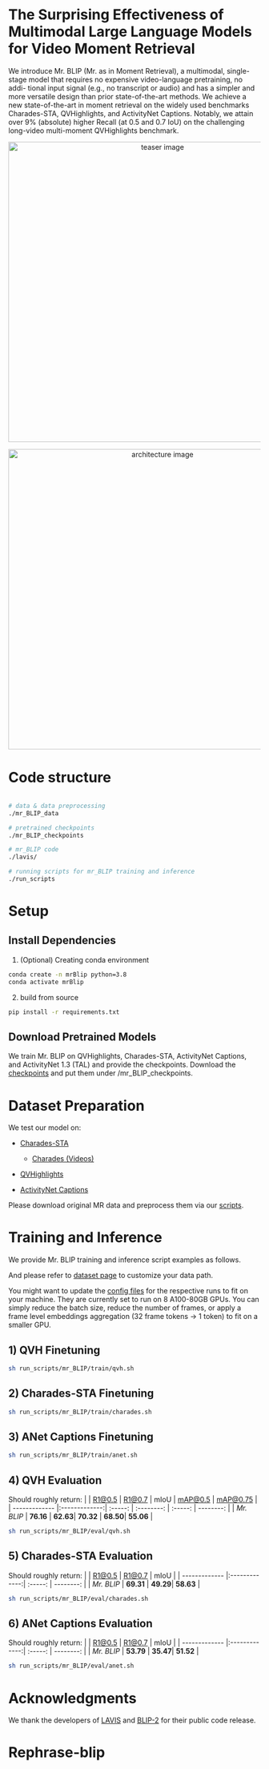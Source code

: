 # The Surprising Effectiveness of Multimodal Large Language Models for Video Moment Retrieval

<!-- * Authors: [Boris Meinardus](https://sudo-boris.github.io/), [Anil Batra](https://anilbatra2185.github.io/), [Anna Rohrbach](https://anna-rohrbach.net/), [Marcus Rohrbach](https://rohrbach.vision/)
* Paper: [arxiv](http://arxiv.org/abs/2406.18113) -->

We introduce
Mr. BLIP (Mr. as in Moment Retrieval), a multimodal, single-stage
model that requires no expensive video-language pretraining, no addi-
tional input signal (e.g., no transcript or audio) and has a simpler and
more versatile design than prior state-of-the-art methods. We achieve a
new state-of-the-art in moment retrieval on the widely used benchmarks
Charades-STA, QVHighlights, and ActivityNet Captions.
Notably, we attain over 9% (absolute) higher
Recall (at 0.5 and 0.7 IoU) on the challenging long-video multi-moment
QVHighlights benchmark.

<p align="center">
  <img src="./assets/teaser.png" alt="teaser image" width="600"/>
</p>

<p align="center">
  <img src="./assets/model.png" alt="architecture image" width="600"/>
</p>

# Code structure

```bash

# data & data preprocessing
./mr_BLIP_data

# pretrained checkpoints
./mr_BLIP_checkpoints

# mr_BLIP code
./lavis/

# running scripts for mr_BLIP training and inference
./run_scripts

```

# Setup

## Install Dependencies

1. (Optional) Creating conda environment

```bash
conda create -n mrBlip python=3.8
conda activate mrBlip
```

2. build from source

```bash
pip install -r requirements.txt
```

## Download Pretrained Models

We train Mr. BLIP on QVHighlights, Charades-STA, ActivityNet Captions, and ActivityNet 1.3 (TAL) and provide the checkpoints.
Download the [checkpoints](https://drive.google.com/drive/folders/1AR-rdUillx0fy7KS4zbEuswFMl7qR9Gj?usp=sharing) and put them under /mr_BLIP_checkpoints.

# Dataset Preparation

We test our model on:

* [Charades-STA](https://github.com/jiyanggao/TALL)
  * [Charades (Videos)](https://prior.allenai.org/projects/charades)

* [QVHighlights](https://github.com/jayleicn/moment_detr)

* [ActivityNet Captions](https://cs.stanford.edu/people/ranjaykrishna/densevid/)
<!-- * [ActivityNet 1.3 (TAL)](http://activity-net.org/download.html) -->

Please download original MR data and preprocess them via our [scripts](mr_BLIP_data/data_preprocess.ipynb).

# Training and Inference

We provide Mr. BLIP training and inference script examples as follows.

And please refer to [dataset page](lavis/configs/datasets/) to customize your data path.

You might want to update the [config files](lavis/projects/mr_BLIP/train/) for the respective runs to fit on your machine. They are currently set to run on 8 A100-80GB GPUs. You can simply reduce the batch size, reduce the number of frames, or apply a frame level embeddings aggregation (32 frame tokens -> 1 token) to fit on a smaller GPU.

## 1) QVH Finetuning

```bash
sh run_scripts/mr_BLIP/train/qvh.sh
```

## 2) Charades-STA Finetuning

```bash
sh run_scripts/mr_BLIP/train/charades.sh
```

## 3) ANet Captions Finetuning

```bash
sh run_scripts/mr_BLIP/train/anet.sh
```

<!-- ## 4) ANet 1.3 (TAL) Finetuning

```bash
sh run_scripts/mr_BLIP/train/anet_TAL.sh
``` -->

## 4) QVH Evaluation

Should roughly return:
|               | R1@0.5        | R1@0.7   | mIoU       | mAP@0.5  | mAP@0.75  |
| ------------- |:-------------:| :-----:  | :--------: | :-----:  | --------: |
| *Mr. BLIP*    | **76.16**     | **62.63**| **70.32**  | **68.50**| **55.06** |

```bash
sh run_scripts/mr_BLIP/eval/qvh.sh
```

## 5) Charades-STA Evaluation

Should roughly return:
|               | R1@0.5        | R1@0.7   | mIoU      |
| ------------- |:-------------:| :-----:  | --------: |
| *Mr. BLIP*    | **69.31**     | **49.29**| **58.63** |

```bash
sh run_scripts/mr_BLIP/eval/charades.sh
```

## 6) ANet Captions Evaluation

Should roughly return:
|               | R1@0.5        | R1@0.7   | mIoU      |
| ------------- |:-------------:| :-----:  | --------: |
| *Mr. BLIP*    | **53.79**     | **35.47**| **51.52** |

```bash
sh run_scripts/mr_BLIP/eval/anet.sh
```

<!-- ## 8) ANet 1.3 (TAL) Evaluation

Should roughly return:
|               | mAP@0.5   | mAP@0.75  |
| ------------- | :-----:   | --------: |
| *Mr. BLIP*    | **67.37** | **52.65** |

```bash
sh run_scripts/mr_BLIP/eval/anet_TAL.sh
``` -->

# Acknowledgments

We thank the developers of [LAVIS](https://github.com/salesforce/LAVIS) and [BLIP-2](https://github.com/salesforce/LAVIS/tree/main/projects/blip2) for their public code release.

<!-- # Reference

Please cite our paper if you use our models in your works:

```bibtex
@misc{boris2024surprisingeffectivenessmultimodallarge,
      title={The Surprising Effectiveness of Multimodal Large Language Models for Video Moment Retrieval}, 
      author={Meinardus Boris and Batra Anil and Rohrbach Anna and Rohrbach Marcus},
      year={2024},
      eprint={2406.18113},
      archivePrefix={arXiv},
      primaryClass={cs.CV},
      url={https://arxiv.org/abs/2406.18113}, 
}
``` -->
# Rephrase-blip
